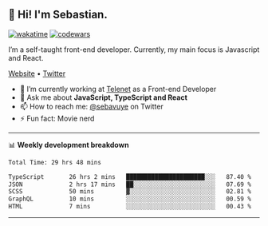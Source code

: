 ## 👋 Hi! I'm Sebastian.

[![wakatime](https://wakatime.com/badge/user/df0036c6-328a-4a39-be9b-e49417ed22a1.svg)](https://wakatime.com/@df0036c6-328a-4a39-be9b-e49417ed22a1)
[![codewars](https://www.codewars.com/users/sebavuye/badges/small)](https://www.codewars.com/users/sebavuye)

I’m a self-taught front-end developer. Currently, my main focus is Javascript and React.

[Website](https://sebastianvuye.be) • [Twitter](https://twitter.com/sebavuye)

- 🔭 I’m currently working at [Telenet](https://telenet.be/) as a Front-end Developer
- 💬 Ask me about **JavaScript, TypeScript and React**
- 📫 How to reach me: [@sebavuye](https://twitter.com/sebavuye) on Twitter
- ⚡ Fun fact: Movie nerd

-------

📊 **Weekly development breakdown**

<!--START_SECTION:waka-->

```txt
Total Time: 29 hrs 48 mins

TypeScript       26 hrs 2 mins   ██████████████████████░░░   87.40 %
JSON             2 hrs 17 mins   ██░░░░░░░░░░░░░░░░░░░░░░░   07.69 %
SCSS             50 mins         ▓░░░░░░░░░░░░░░░░░░░░░░░░   02.81 %
GraphQL          10 mins         ░░░░░░░░░░░░░░░░░░░░░░░░░   00.59 %
HTML             7 mins          ░░░░░░░░░░░░░░░░░░░░░░░░░   00.43 %
```

<!--END_SECTION:waka-->
-------
